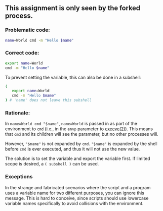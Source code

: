 ## This assignment is only seen by the forked process.

### Problematic code:

```sh
name=World cmd -m "Hello $name"
```

### Correct code:

```sh
export name=World
cmd -m "Hello $name"
```

To prevent setting the variable, this can also be done in a subshell:

```sh
(
   export name=World
   cmd -m "Hello $name"
) # 'name' does not leave this subshell
```

### Rationale:

In `name=World cmd "$name"`, `name=World` is passed in as part of the environment to `cmd` (i.e., in the `envp` parameter to [execve(2)](http://linux.die.net/man/2/execve)).  This means that `cmd` and its children will see the parameter, but no other processes will.

However, `"$name"` is not expanded by `cmd`. `"$name"` is expanded by the shell before `cmd` is ever executed, and thus it will not use the new value.

The solution is to set the variable and export the variable first. If limited scope is desired, a `( subshell )` can be used.

### Exceptions

In the strange and fabricated scenarios where the script and a program uses a variable name for two different purposes, you can ignore this message. This is hard to conceive, since scripts should use lowercase variable names specifically to avoid collisions with the environment.

